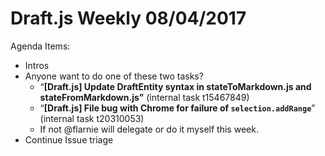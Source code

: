# Draft.js Weekly 08/04/2017

Agenda Items:

* Intros
* Anyone want to do one of these two tasks?
    *  “**[Draft.js] Update DraftEntity syntax in stateToMarkdown.js and stateFromMarkdown.js”** (internal task t15467849)
    * “**[Draft.js] File bug with Chrome for failure of `selection.addRange`**” (internal task t20310053)
    * If not @flarnie will delegate or do it myself this week.
* Continue Issue triage

